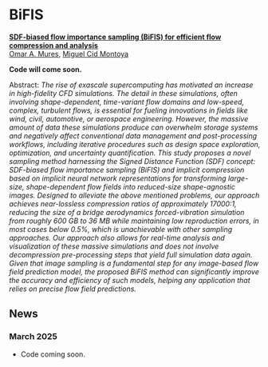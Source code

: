 # BiFIS

[**SDF-biased flow importance sampling (BiFIS) for efficient flow compression and analysis**]()<br/>
[Omar A. Mures](https://omaralv.com/), [Miguel Cid Montoya]()

**Code will come soon.**

Abstract: *The rise of exascale supercomputing has motivated an increase in high-fidelity CFD simulations. The detail in these simulations, often involving shape-dependent, time-variant flow domains and low-speed, complex, turbulent flows, is essential for fueling innovations in fields like wind, civil, automotive, or aerospace engineering. However, the massive amount of data these simulations produce can overwhelm storage systems and negatively affect conventional data management and post-processing workflows, including iterative procedures such as design space exploration, optimization, and uncertainty quantification. This study proposes a novel sampling method harnessing the Signed Distance Function (SDF) concept: SDF-biased flow importance sampling (BiFIS) and implicit compression based on implicit neural network representations for transforming large-size, shape-dependent flow fields into reduced-size shape-agnostic images. Designed to alleviate the above mentioned problems, our approach achieves near-lossless compression ratios of approximately 17000:1, reducing the size of a bridge aerodynamics forced-vibration simulation from roughly 600 GB to 36 MB while maintaining low reproduction errors, in most cases below 0.5%, which is unachievable with other sampling approaches. Our approach also allows for real-time analysis and visualization of these massive simulations and does not involve decompression pre-processing steps that yield full simulation data again. Given that image sampling is a fundamental step for any image-based flow field prediction model, the proposed BiFIS method can significantly improve the accuracy and efficiency of such models, helping any application that relies on precise flow field predictions.*

## News

### March 2025

- Code coming soon.
